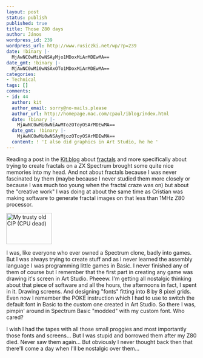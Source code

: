 ```yaml
---
layout: post
status: publish
published: true
title: Those Z80 days
author: János
wordpress_id: 239
wordpress_url: http://www.rusiczki.net/wp/?p=239
date: !binary |-
  MjAwNC0wMi0wNSAyMjo1MDoxMiArMDEwMA==
date_gmt: !binary |-
  MjAwNC0wMi0wNSAxOTo1MDoxMiArMDEwMA==
categories:
- Technical
tags: []
comments:
- id: 44
  author: kit
  author_email: sorry@no-mails.please
  author_url: http://homepage.mac.com/cpaul/iblog/index.html
  date: !binary |-
    MjAwNC0wMi0wNiAwMTozOToyOSArMDEwMA==
  date_gmt: !binary |-
    MjAwNC0wMi0wNSAyMjozOToyOSArMDEwMA==
  content: ! 'I also did graphics in Art Studio, he he '
---
```

<p>Reading a post in the <a href="http://homepage.mac.com/cpaul/iblog/index.html">Kit.blog</a> about <a href="http://homepage.mac.com/cpaul/iblog/C1156848003/E1870687037/index.html" title="Google celebrating Gaston Maurice Julia">fractals</a> and more specifically about trying to create fractals on a ZX Spectrum brought some quite nice memories into my head. And not about fractals because I was never fascinated by them (maybe because I never studied them more closely or because I was much too young when the fractal craze was on) but about the "creative work" I was doing at about the same time as Cristian was making software to generate fractal images on that less than 1MHz Z80 processor.</p>
<p><a href="http://www.rusiczki.net/blog/blogpics/electronica_cip.php" onclick="window.open('http://www.rusiczki.net/blog/blogpics/electronica_cip.php','popup','width=640,height=439,scrollbars=no,resizable=no,toolbar=no,directories=no,location=no,menubar=no,status=no,left=0,top=0'); return false"><img src="http://www.rusiczki.net/blog/blogpics/electronica_cip-thumb.jpg" width="120" height="82" border="0" alt="My trusty old CIP (CPU dead)"/></a></p>
<p>I was, like everyone who ever owned a Spectrum clone, badly into games. But I was always trying to create stuff and as I never learned the assembly language I was programming little games in Basic. I never finished any of them of course but I remember that the first part in creating any game was drawing it's screen in Art Studio. Pheeew. I'm getting all nostalgic thinking about that piece of software and all the hours, the afternoons in fact, I spent in it. Drawing screens. And designing "fonts" fitting into 8 by 8 pixel grids. Even now I remember the POKE instruction which I had to use to switch the default font in Basic to the custom one created in Art Studio. So there I was, pimpin' around in Spectrum Basic "modded" with my custom font. Who cared?</p>
<p>I wish I had the tapes with all those small proggies and most importantly those fonts and screens... But I was stupid and borrowed them after my Z80 died. Never saw them again... But obviously I never thought back then that there'll come a day when I'll be nostalgic over them...</p>
